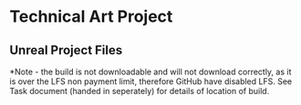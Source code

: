 # Technical Art Project

## Unreal Project Files 

*Note - the build is not downloadable and will not download correctly, as it is over the LFS non payment limit, therefore GitHub have disabled LFS. 
See Task document (handed in seperately) for details of location of build.
